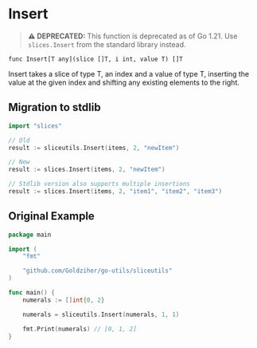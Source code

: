 # Insert

> **⚠️ DEPRECATED:** This function is deprecated as of Go 1.21. Use `slices.Insert` from the standard library instead.

`func Insert[T any](slice []T, i int, value T) []T`

Insert takes a slice of type T, an index and a value of type T, inserting the value at the given index and shifting any
existing elements to the right.

## Migration to stdlib

```go
import "slices"

// Old
result := sliceutils.Insert(items, 2, "newItem")

// New
result := slices.Insert(items, 2, "newItem")

// Stdlib version also supports multiple insertions
result := slices.Insert(items, 2, "item1", "item2", "item3")
```

## Original Example

```go
package main

import (
	"fmt"

	"github.com/Goldziher/go-utils/sliceutils"
)

func main() {
	numerals := []int{0, 2}

	numerals = sliceutils.Insert(numerals, 1, 1)

	fmt.Print(numerals) // [0, 1, 2]
}
```
